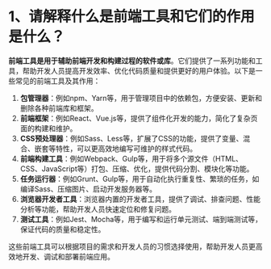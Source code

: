 # 1、请解释什么是前端工具和它们的作用是什么？

**前端工具是用于辅助前端开发和构建过程的软件或库**。它们提供了一系列功能和工具，帮助开发人员提高开发效率、优化代码质量和提供更好的用户体验。以下是一些常见的前端工具及其作用：

1. **包管理器**：例如npm、Yarn等，用于管理项目中的依赖包，方便安装、更新和删除各种前端库和框架。
2. **前端框架**：例如React、Vue.js等，提供了组件化开发的能力，简化了复杂页面的构建和维护。
3. **CSS预处理器**：例如Sass、Less等，扩展了CSS的功能，提供了变量、混合、嵌套等特性，可以更高效地编写可维护的样式代码。
4. **前端构建工具**：例如Webpack、Gulp等，用于将多个源文件（HTML、CSS、JavaScript等）打包、压缩、优化，提供代码分割、模块化等功能。
5. **任务运行器**：例如Grunt、Gulp等，用于自动化执行重复性、繁琐的任务，如编译Sass、压缩图片、启动开发服务器等。
6. **浏览器开发者工具**：浏览器内置的开发者工具，提供了调试、排查问题、性能分析等功能，帮助开发人员快速定位和修复问题。
7. **测试工具**：例如Jest、Mocha等，用于编写和运行单元测试、端到端测试等，保证代码的质量和稳定性。

这些前端工具可以根据项目的需求和开发人员的习惯选择使用，帮助开发人员更高效地开发、调试和部署前端应用。
